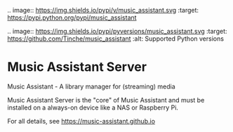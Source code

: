 .. image:: https://img.shields.io/pypi/v/music_assistant.svg
        :target: https://pypi.python.org/pypi/music_assistant

.. image:: https://img.shields.io/pypi/pyversions/music_assistant.svg
        :target: https://github.com/Tinche/music_assistant
        :alt: Supported Python versions

# Music Assistant Server
Music Assistant - A library manager for (streaming) media

Music Assistant Server is the "core" of Music Assistant and must be installed on a always-on device like a NAS or Raspberry Pi.

For all details, see https://music-assistant.github.io
